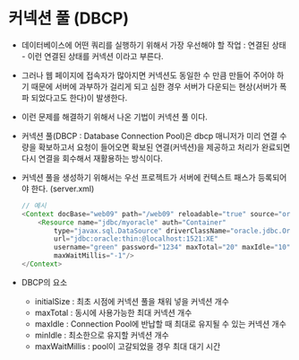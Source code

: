 # 커넥션 풀 (DBCP)
* 데이터베이스에 어떤 쿼리를 실행하기 위해서 가장 우선해야 할 작업 : 연결된 상태 - 이런 연결된 상태를 커넥션 이라고 부른다.

* 그러나 웹 페이지에 접속자가 많아지면 커넥션도 동일한 수 만큼 만들어 주어야 하기 때문에 서버에 과부하가 걸리게 되고 심한 경우 서버가 다운되는 현상(서버가 폭파 되었다고도 한다)이 발생한다.

* 이런 문제를 해결하기 위해서 나온 기법이 커넥션 풀 이다.

* 커넥션 풀(DBCP : Database Connection Pool)은 dbcp 매니저가 미리 연결 수량을 확보하고서 요청이 들어오면 확보된 연결(커넥션)을 제공하고 처리가 완료되면 다시 연결을 회수해서 재활용하는 방식이다.

* 커넥션 풀을 생성하기 위해서는 우선 프로젝트가 서버에 컨텍스트 패스가 등록되어야 한다. (server.xml)
    ```java
    // 예시
    <Context docBase="web09" path="/web09" reloadable="true" source="org.eclipse.jst.jee.server:web09">
        <Resource name="jdbc/myoracle" auth="Container"
            type="javax.sql.DataSource" driverClassName="oracle.jdbc.OracleDriver"
            url="jdbc:oracle:thin:@localhost:1521:XE"
            username="green" password="1234" maxTotal="20" maxIdle="10"
            maxWaitMillis="-1"/>
    </Context>
    ```

* DBCP의 요소
  - initialSize : 최초 시점에 커넥션 풀을 채워 넣을 커넥션 개수
  - maxTotal : 동시에 사용가능한 최대 커넥션 개수
  - maxIdle : Connection Pool에 반납할 때 최대로 유지될 수 있는 커넥션 개수
  - minIdle : 최소한으로 유지할 커넥션 개수
  - maxWaitMillis : pool이 고갈되었을 경우 최대 대기 시간
